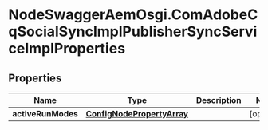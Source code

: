 # NodeSwaggerAemOsgi.ComAdobeCqSocialSyncImplPublisherSyncServiceImplProperties

## Properties
Name | Type | Description | Notes
------------ | ------------- | ------------- | -------------
**activeRunModes** | [**ConfigNodePropertyArray**](ConfigNodePropertyArray.md) |  | [optional] 


